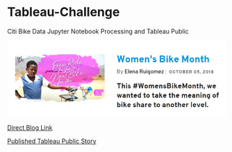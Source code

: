 # Tableau-Challenge
Citi Bike Data Jupyter Notebook Processing and Tableau Public

![#WomensBikeMonth](https://github.com/pulliam-chris/Tableau-Challenge/blob/main/images/WomenBikeMonth.JPG)

[Direct Blog Link](https://www.citibikenyc.com/blog/womens-bike-month "Citi Bike Blog")

[Published Tableau Public Story](https://public.tableau.com/profile/chris.p2177#!/vizhome/CitiBike_16205974921770/Story1?publish=yes)



